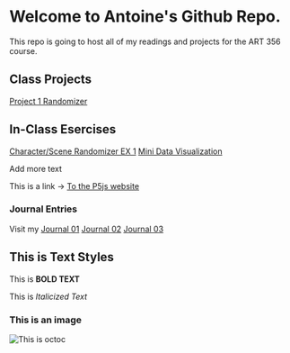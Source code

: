 # Welcome to Antoine's Github Repo.

This repo is going to host all of my readings and projects for the ART 356 course.

## Class Projects

[Project 1 Randomizer](projects/Project1_Randomizer/index.html) 

## In-Class Esercises

[Character/Scene Randomizer EX 1](exercises/scenerandomizer/index.html)
[Mini Data Visualization](exercises/DataVisualization/index.html)

Add more text

This is a link -> [To the P5js website](https://p5js.org/)


### Journal Entries

Visit my [Journal 01](Journal/8-26-2025_entry.md)
[Journal 02](Journal/CH2_Entry.md)
[Journal 03](Journal/CH4_PT1.md)


## This is Text Styles

This is **BOLD TEXT**

This is *Italicized Text*

### This is an image

![This is octoc]()
